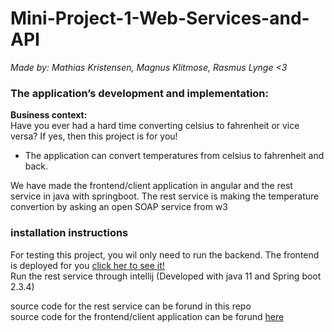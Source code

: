 # Mini-Project-1-Web-Services-and-API


*Made by: Mathias Kristensen, Magnus Klitmose, Rasmus Lynge <3*


### The application’s development and implementation:  

**Business context:**  
Have you ever had a hard time converting celsius to fahrenheit or vice versa? If yes, then this project is for you!  
    
- The application can convert temperatures from celsius to fahrenheit and back.  

We have made the frontend/client application in angular and the rest service in java with springboot. 
The rest service is making the temperature convertion by asking an open SOAP service from w3  
  
### installation instructions  
    
For testing this project, you wil only need to run the backend. The frontend is deployed for you [click her to see it!](https://softwareudvikling2020.github.io/Mini-Project-1-Front/)  
Run the rest service through intellij (Developed with java 11 and Spring boot 2.3.4)   

source code for the rest service can be forund in this repo  
source code for the frontend/client application can be forund [here](https://github.com/SoftwareUdvikling2020/Mini-Project-1-Front)
